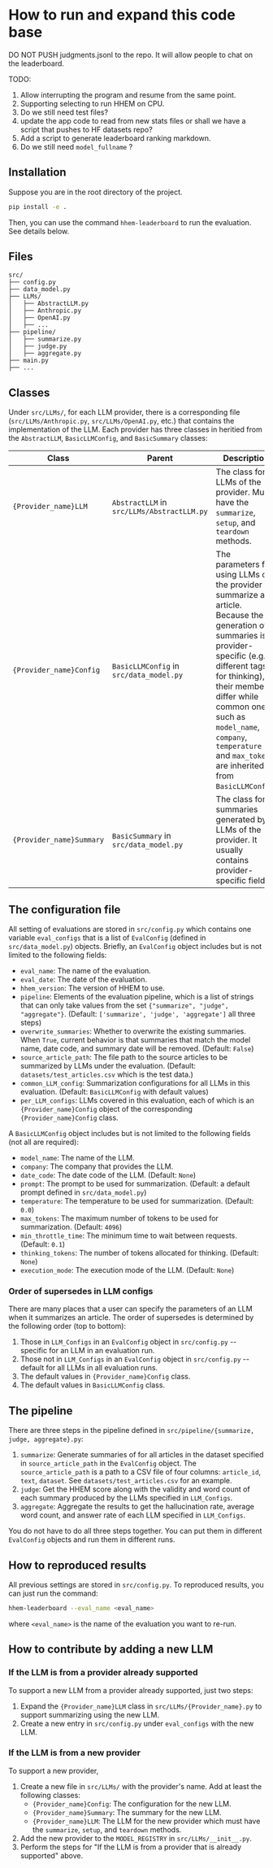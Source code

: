 # How to run and expand this code base

DO NOT PUSH judgments.jsonl to the repo. It will allow people to chat on the leaderboard.

TODO: 
1. Allow interrupting the program and resume from the same point.
2. Supporting selecting to run HHEM on CPU. 
3. Do we still need test files?
4. update the app code to read from new stats files or shall we have a script that pushes to HF datasets repo?
5. Add a script to generate leaderboard ranking markdown. 
6. Do we still need `model_fullname` ?

## Installation

Suppose you are in the root directory of the project.

```bash
pip install -e .
```

Then, you can use the command `hhem-leaderboard` to run the evaluation. See details below. 

## Files

```plaintext
src/
├── config.py
├── data_model.py
├── LLMs/
│   ├── AbstractLLM.py
│   ├── Anthropic.py
│   ├── OpenAI.py
│   ├── ...
├── pipeline/
│   ├── summarize.py
│   ├── judge.py
│   ├── aggregate.py
├── main.py
├── ...
```

## Classes 

Under `src/LLMs/`, for each LLM provider, there is a corresponding file (`src/LLMs/Anthropic.py`, `src/LLMs/OpenAI.py`, etc.) that contains the implementation of the LLM. Each provider has three classes in heritied from the `AbstractLLM`, `BasicLLMConfig`, and `BasicSummary` classes: 

| Class | Parent | Description |
|-------|--------|-------------|
| `{Provider_name}LLM` | `AbstractLLM` in `src/LLMs/AbstractLLM.py` | The class for all LLMs of the provider. Must have the `summarize`, `setup`, and `teardown` methods. |
| `{Provider_name}Config` | `BasicLLMConfig` in `src/data_model.py` | The parameters for using LLMs of the provider to summarize an article. Because the generation of summaries is provider-specific (e.g., different tags for thinking), their members differ while common ones such as `model_name`, `company`, `temperature` and `max_tokens` are inherited from `BasicLLMConfig`. |
| `{Provider_name}Summary` | `BasicSummary` in `src/data_model.py` | The class for summaries generated by LLMs of the provider. It usually contains provider-specific fields. |

## The configuration file

All setting of evaluations are stored in `src/config.py` which contains one variable `eval_configs` that is a list of `EvalConfig` (defined in `src/data_model.py`) objects. Briefly, an `EvalConfig` object includes but is not limited to the following fields:

- `eval_name`: The name of the evaluation.
- `eval_date`: The date of the evaluation.
- `hhem_version`: The version of HHEM to use.
- `pipeline`: Elements of the evaluation pipeline, which is a list of strings that can only take values from the set `{"summarize", "judge", "aggregate"}`. (Default: `['summarize', 'judge', 'aggregate']` all three steps)
- `overwrite_summaries`: Whether to overwrite the existing summaries. When `True`, current behavior is that summaries that match the model name, date code, and summary date will be removed. (Default: `False`)
- `source_article_path`: The file path to the source articles to be summarized by LLMs under the evaluation. (Default: `datasets/test_articles.csv` which is the test data.)
- `common_LLM_config`: Summarization configurations for all LLMs in this evaluation. (Default: `BasicLLMConfig` with default values)
- `per_LLM_configs`: LLMs covered in this evaluation, each of which is an `{Provider_name}Config` object of the corresponding `{Provider_name}Config` class.

A `BasicLLMConfig` object includes but is not limited to the following fields (not all are required):

- `model_name`: The name of the LLM. 
- `company`: The company that provides the LLM.
- `date_code`: The date code of the LLM. (Default: `None`)
- `prompt`: The prompt to be used for summarization. (Default: a default prompt defined in `src/data_model.py`)
- `temperature`: The temperature to be used for summarization. (Default: `0.0`)
- `max_tokens`: The maximum number of tokens to be used for summarization. (Default: `4096`)
- `min_throttle_time`: The minimum time to wait between requests. (Default: `0.1`)
- `thinking_tokens`: The number of tokens allocated for thinking. (Default: `None`)
- `execution_mode`: The execution mode of the LLM. (Default: `None`)

### Order of supersedes in LLM configs

There are many places that a user can specify the parameters of an LLM when it summarizes an article. The order of supersedes is determined by the following order (top to bottom): 

1. Those in `LLM_Configs` in an `EvalConfig` object in `src/config.py` -- specific for an LLM in an evaluation run. 
2. Those not in `LLM_Configs` in an `EvalConfig` object in `src/config.py` -- default for all LLMs in all evaluation runs.
3. The default values in `{Provider_name}Config` class.
4. The default values in `BasicLLMConfig` class.

## The pipeline

There are three steps in the pipeline defined in `src/pipeline/{summarize, judge, aggregate}.py`: 

1. `summarize`: Generate summaries of for all articles in the dataset specified in `source_article_path` in the `EvalConfig` object. The `source_article_path` is a path to a CSV file of four columns: `article_id`, `text`, `dataset`. See `datasets/test_articles.csv` for an example.
2. `judge`: Get the HHEM score along with the validity and word count of each summary produced by the LLMs specified in `LLM_Configs`.
3. `aggregate`: Aggregate the results to get the hallucination rate, average word count, and answer rate of each LLM specified in `LLM_Configs`.

You do not have to do all three steps together. You can put them in different `EvalConfig` objects and run them in different runs. 

## How to reproduced results

All previous settings are stored in `src/config.py`. To reproduced results, you can just run the command:

```bash
hhem-leaderboard --eval_name <eval_name>
```
where `<eval_name>` is the name of the evaluation you want to re-run. 

## How to contribute by adding a new LLM

### If the LLM is from a provider already supported

To support a new LLM from a provider already supported, just two steps: 

1. Expand the `{Provider_name}LLM` class in `src/LLMs/{Provider_name}.py` to support summarizing using the new LLM. 
2. Create a new entry in `src/config.py` under `eval_configs` with the new LLM.

### If the LLM is from a new provider

To support a new provider, 
1. Create a new file in `src/LLMs/` with the provider's name. Add at least the following classes: 
    - `{Provider_name}Config`: The configuration for the new LLM.
    - `{Provider_name}Summary`: The summary for the new LLM.
    - `{Provider_name}LLM`: The LLM for the new provider which must have the `summarize`, `setup`, and `teardown` methods.
2. Add the new provider to the `MODEL_REGISTRY` in `src/LLMs/__init__.py`.
3. Perform the steps for "If the LLM is from a provider that is already supported" above.